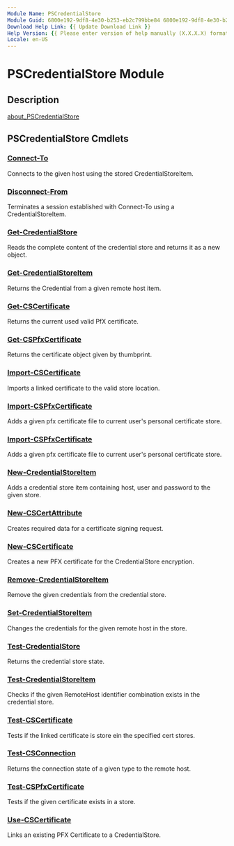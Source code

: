 ```yaml
---
Module Name: PSCredentialStore
Module Guid: 6800e192-9df8-4e30-b253-eb2c799bbe84 6800e192-9df8-4e30-b253-eb2c799bbe84
Download Help Link: {{ Update Download Link }}
Help Version: {{ Please enter version of help manually (X.X.X.X) format }}
Locale: en-US
---
```


# PSCredentialStore Module
## Description
[about_PSCredentialStore](about_PSCredentialStore.md)

## PSCredentialStore Cmdlets
### [Connect-To](Connect-To.md)
Connects to the given host using the stored CredentialStoreItem.

### [Disconnect-From](Disconnect-From.md)
Terminates a session established with Connect-To using a CredentialStoreItem.

### [Get-CredentialStore](Get-CredentialStore.md)
Reads the complete content of the credential store and returns it as a new object.

### [Get-CredentialStoreItem](Get-CredentialStoreItem.md)
Returns the Credential from a given remote host item.

### [Get-CSCertificate](Get-CSCertificate.md)
Returns the current used valid PfX certificate.

### [Get-CSPfxCertificate](Get-CSPfxCertificate.md)
Returns the certificate object given by thumbprint.

### [Import-CSCertificate](Import-CSCertificate.md)
Imports a linked certificate to the valid store location.

### [Import-CSPfxCertificate](Import-CSPfxCertificate.md)
Adds a given pfx certificate file to current user's personal certificate store.

### [Import-CSPfxCertificate](Import-CSPfxCertificate.md)
Adds a given pfx certificate file to current user's personal certificate store.

### [New-CredentialStoreItem](New-CredentialStoreItem.md)
Adds a credential store item containing host, user and password to the given store.

### [New-CSCertAttribute](New-CSCertAttribute.md)
Creates required data for a certificate signing request.

### [New-CSCertificate](New-CSCertificate.md)
Creates a new PFX certificate for the CredentialStore encryption.

### [Remove-CredentialStoreItem](Remove-CredentialStoreItem.md)
Remove the given credentials from the credential store.

### [Set-CredentialStoreItem](Set-CredentialStoreItem.md)
Changes the credentials for the given remote host in the store.

### [Test-CredentialStore](Test-CredentialStore.md)
Returns the credential store state.

### [Test-CredentialStoreItem](Test-CredentialStoreItem.md)
Checks if the given RemoteHost identifier combination exists in the credential store.

### [Test-CSCertificate](Test-CSCertificate.md)
Tests if the linked certificate is store ein the specified cert stores.

### [Test-CSConnection](Test-CSConnection.md)
Returns the connection state of a given type to the remote host.

### [Test-CSPfxCertificate](Test-CSPfxCertificate.md)
Tests if the given certificate exists in a store.

### [Use-CSCertificate](Use-CSCertificate.md)
Links an existing PFX Certificate to a CredentialStore.

